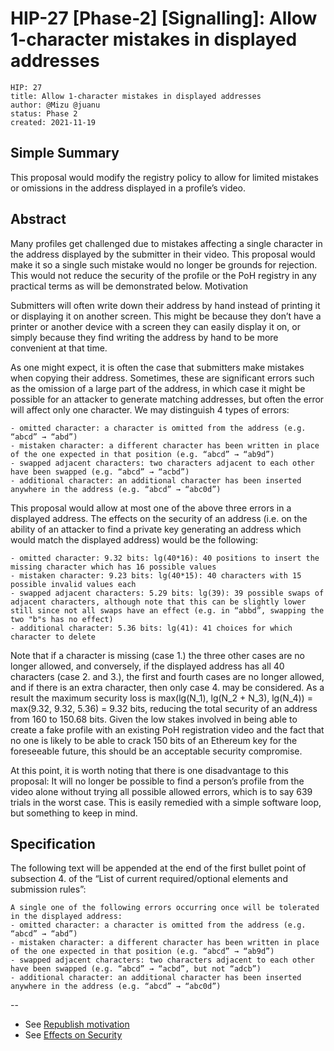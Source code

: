 # HIP-27 [Phase-2] [Signalling]: Allow 1-character mistakes in displayed addresses
```
HIP: 27
title: Allow 1-character mistakes in displayed addresses
author: @Mizu @juanu
status: Phase 2
created: 2021-11-19
```
## Simple Summary
This proposal would modify the registry policy to allow for limited mistakes or omissions in the address displayed in a profile’s video.

## Abstract
Many profiles get challenged due to mistakes affecting a single character in the address displayed by the submitter in their video. This proposal would make it so a single such mistake would no longer be grounds for rejection. This would not reduce the security of the profile or the PoH registry in any practical terms as will be demonstrated below.
Motivation

Submitters will often write down their address by hand instead of printing it or displaying it on another screen. This might be because they don’t have a printer or another device with a screen they can easily display it on, or simply because they find writing the address by hand to be more convenient at that time.

As one might expect, it is often the case that submitters make mistakes when copying their address. Sometimes, these are significant errors such as the omission of a large part of the address, in which case it might be possible for an attacker to generate matching addresses, but often the error will affect only one character. We may distinguish 4 types of errors:

```
- omitted character: a character is omitted from the address (e.g. “abcd” → “abd”)
- mistaken character: a different character has been written in place of the one expected in that position (e.g. “abcd” → “ab9d”)
- swapped adjacent characters: two characters adjacent to each other have been swapped (e.g. “abcd” → “acbd”)
- additional character: an additional character has been inserted anywhere in the address (e.g. “abcd” → “abc0d”)
```

This proposal would allow at most one of the above three errors in a displayed address. The effects on the security of an address (i.e. on the ability of an attacker to find a private key generating an address which would match the displayed address) would be the following:

```
- omitted character: 9.32 bits: lg(40*16): 40 positions to insert the missing character which has 16 possible values
- mistaken character: 9.23 bits: lg(40*15): 40 characters with 15 possible invalid values each
- swapped adjacent characters: 5.29 bits: lg(39): 39 possible swaps of adjacent characters, although note that this can be slightly lower still since not all swaps have an effect (e.g. in “abbd”, swapping the two "b"s has no effect)
- additional character: 5.36 bits: lg(41): 41 choices for which character to delete
```

Note that if a character is missing (case 1.) the three other cases are no longer allowed, and conversely, if the displayed address has all 40 characters (case 2. and 3.), the first and fourth cases are no longer allowed, and if there is an extra character, then only case 4. may be considered. As a result the maximum security loss is max(lg(N_1), lg(N_2 + N_3), lg(N_4)) = max(9.32, 9.32, 5.36) = 9.32 bits, reducing the total security of an address from 160 to 150.68 bits. Given the low stakes involved in being able to create a fake profile with an existing PoH registration video and the fact that no one is likely to be able to crack 150 bits of an Ethereum key for the foreseeable future, this should be an acceptable security compromise.

At this point, it is worth noting that there is one disadvantage to this proposal: It will no longer be possible to find a person’s profile from the video alone without trying all possible allowed errors, which is to say 639 trials in the worst case. This is easily remedied with a simple software loop, but something to keep in mind.

## Specification
The following text will be appended at the end of the first bullet point of subsection 4. of the “List of current required/optional elements and submission rules”:
```
A single one of the following errors occurring once will be tolerated in the displayed address:
- omitted character: a character is omitted from the address (e.g. “abcd” → “abd”)
- mistaken character: a different character has been written in place of the one expected in that position (e.g. “abcd” → “ab9d”)
- swapped adjacent characters: two characters adjacent to each other have been swapped (e.g. “abcd” → “acbd”, but not “adcb”)
- additional character: an additional character has been inserted anywhere in the address (e.g. “abcd” → “abc0d”)
```
--
- See [Republish motivation](https://gov.proofofhumanity.id/t/phase-2-hip-27-allow-1-character-mistakes-in-displayed-address-updated/1275#republish-motivation)
- See [Effects on Security](https://gov.proofofhumanity.id/t/phase-2-hip-27-allow-1-character-mistakes-in-displayed-address-updated/1275#specification)
